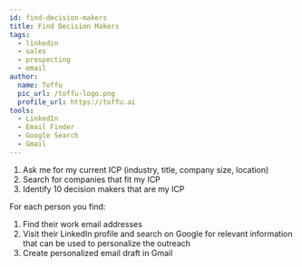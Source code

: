 ```yaml
---
id: find-decision-makers
title: Find Decision Makers
tags:
  - linkedin
  - sales
  - prospecting
  - email
author:
  name: Toffu
  pic_url: /toffu-logo.png
  profile_url: https://toffu.ai
tools:
  - LinkedIn
  - Email Finder
  - Google Search
  - Gmail
---
```

1. Ask me for my current ICP (industry, title, company size, location)
2. Search for companies that fit my ICP
3. Identify 10 decision makers that are my ICP

For each person you find:
1. Find their work email addresses
2. Visit their LinkedIn profile and search on Google for relevant information that can be used to personalize the outreach
3. Create personalized email draft in Gmail 

